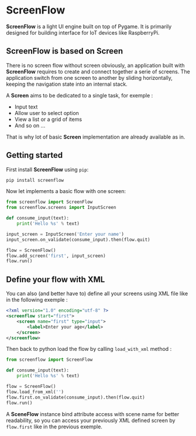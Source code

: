# ScreenFlow

**ScreenFlow** is a light UI engine built on top of Pygame.
It is primarily designed for building interface for IoT devices like RaspberryPi.

## ScreenFlow is based on Screen

There is no screen flow without screen obviously, an application built with **ScreenFlow**
requires to create and connect together a serie of screens. The application switch from
one screen to another by sliding horizontally, keeping the navigation state into an internal stack.

A **Screen** aims to be dedicated to a single task, for exemple : 

- Input text
- Allow user to select option
- View a list or a grid of items
- And so on ...

That is why lot of basic **Screen** implementation are already available as in.

## Getting started

First install **ScreenFlow** using ``pip``:

```bash
pip install screenflow
```

Now let implements a basic flow with one screen:
```python
from screenflow import ScreenFlow
from screenflow.screens import InputScreen

def consume_input(text):
    print('Hello %s' % text)

input_screen = InputScreen('Enter your name')
input_screen.on_validate(consume_input).then(flow.quit)

flow = ScreenFlow()
flow.add_screen('first', input_screen)
flow.run()
```

## Define your flow with XML

You can also (and better have to) define all your screens using XML file like in the following exemple :

```xml
<?xml version="1.0" encoding="utf-8" ?>
<screenflow start="first">
    <screen name="first" type="input">
        <label>Enter your age</label>
    </screen>
</screenflow>
```

Then back to python load the flow by calling ``load_with_xml`` method :

```python
from screenflow import ScreenFlow

def consume_input(text):
    print('Hello %s' % text)

flow = ScreenFlow()
flow.load_from_xml('')
flow.first.on_validate(consume_input).then(flow.quit)
flow.run()
```

A **SceneFlow** instance bind attribute access with scene name for better readability,
so you can access your previously XML defined screen by ``flow.first`` like in the previous exemple.
